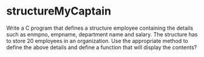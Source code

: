 # structureMyCaptain
Write a C program that defines a structure employee containing the details such as enmpno, empname, department name and salary. The structure has to store 20 employees in an organization. Use the appropriate method to define the above details and define a function that will display the contents?
